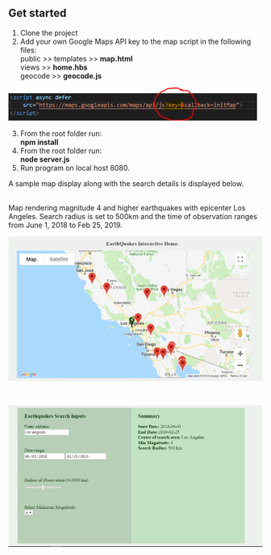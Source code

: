 ## Get started
1. Clone the project 
2. Add your own Google Maps API key to the map script in the following files: <br>
    public >> templates >> **map.html** <br>
    views >> **home.hbs** <br>
    geocode >> **geocode.js** <br>

![Insert gKey](gKey.PNG)

3. From the root folder run: <br> **npm install**
4. From the root folder run: <br> **node server.js**
5. Run program on local host 8080.

A sample map display along with the search details is displayed below.

<br>
Map rendering magnitude 4 and higher earthquakes with epicenter Los Angeles. Search radius is set to 500km and the 
time of observation ranges from June 1, 2018 to Feb 25, 2019. 

![EarthQuakes - Map Display](screenshots/screenshot_LA.PNG)

<br>

![EarthQuakes - Map Display](screenshots/screenshot_LA_details.PNG)
